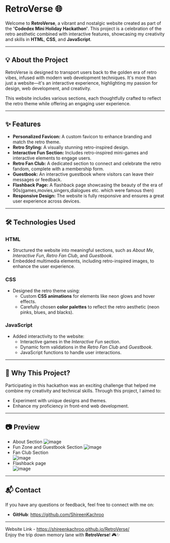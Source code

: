 # RetroVerse 🌐

Welcome to **RetroVerse**, a vibrant and nostalgic website created as part of the **'Codedex Mini Holiday Hackathon'**. This project is a celebration of the retro aesthetic combined with interactive features, showcasing my creativity and skills in **HTML**, **CSS**, and **JavaScript**.

---

## 💡 **About the Project**

RetroVerse is designed to transport users back to the golden era of retro vibes, infused with modern web development techniques. It's more than just a website—it's an interactive experience, highlighting my passion for design, web development, and creativity.

This website includes various sections, each thoughtfully crafted to reflect the retro theme while offering an engaging user experience.

---

## ✨ **Features**

- **Personalized Favicon:** A custom favicon to enhance branding and match the retro theme.
- **Retro Styling:** A visually stunning retro-inspired design.
- **Interactive Fun Section:** Includes retro-inspired mini-games and interactive elements to engage users.
- **Retro Fan Club:** A dedicated section to connect and celebrate the retro fandom, complete with a membership form.
- **Guestbook:** An interactive guestbook where visitors can leave their messages or feedback.
- **Flashback Page:** A flashback page showcasing the beauty of the era of 90s(games,movies,singers,dialogues etc. which were famous then)
- **Responsive Design:** The website is fully responsive and ensures a great user experience across devices.

---

## 🛠️ **Technologies Used**

### **HTML**
- Structured the website into meaningful sections, such as *About Me*, *Interactive Fun*, *Retro Fan Club*, and *Guestbook*.
- Embedded multimedia elements, including retro-inspired images, to enhance the user experience.

### **CSS**
- Designed the retro theme using:
  - Custom **CSS animations** for elements like neon glows and hover effects.
  - Carefully chosen **color palettes** to reflect the retro aesthetic (neon pinks, blues, and blacks).

### **JavaScript**
- Added interactivity to the website:
  - Interactive games in the *Interactive Fun* section.
  - Dynamic form validations in the *Retro Fan Club* and *Guestbook*.
  - JavaScript functions to handle user interactions.

---

## 🌟 **Why This Project?**

Participating in this hackathon was an exciting challenge that helped me combine my creativity and technical skills. Through this project, I aimed to:
- Experiment with unique designs and themes.
- Enhance my proficiency in front-end web development.

---

## 📷 **Preview**
- About Section
![image](https://github.com/user-attachments/assets/8eddb682-f638-4428-92ae-f6a968a08fa2)
- Fun Zone and Guestbook Section
![image](https://github.com/user-attachments/assets/bc636622-65d8-454c-a5a0-a5aff9a63692)
- Fan Club Section<br>
![image](https://github.com/user-attachments/assets/2dbfe8ab-ffe8-406a-99db-0ac96bdd547e)
- Flashback page<br>
![image](https://github.com/user-attachments/assets/a19b0124-1349-49bc-8fa0-acf8cec926d9)

---


## 📬 **Contact**

If you have any questions or feedback, feel free to connect with me on:
- **GitHub**: https://github.com/ShireenKachroo

---

Website Link - https://shireenkachroo.github.io/RetroVerse/<br>
Enjoy the trip down memory lane with **RetroVerse**! 🎮✨
